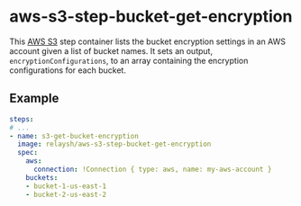 # aws-s3-step-bucket-get-encryption

This [AWS S3](https://aws.amazon.com/s3/) step container lists the bucket encryption 
settings in an AWS account given a list of bucket names. It sets an output, `encryptionConfigurations`, 
to an array containing the encryption configurations for each bucket.

## Example

```yaml
steps:
# ...
- name: s3-get-bucket-encryption
  image: relaysh/aws-s3-step-bucket-get-encryption
  spec:
    aws:
      connection: !Connection { type: aws, name: my-aws-account } 
    buckets:
    - bucket-1-us-east-1
    - bucket-2-us-east-2
```